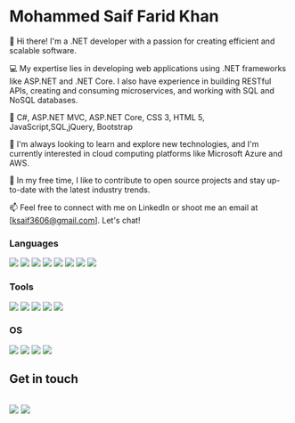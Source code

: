 
<!---
khansaif7887/khansaif7887 is a ✨ special ✨ repository because its `README.md` (this file) appears on your GitHub profile.
You can click the Preview link to take a look at your changes.
--->


# Mohammed Saif Farid Khan


👋 Hi there! I'm a .NET developer with a passion for creating efficient and scalable software.

💻 My expertise lies in developing web applications using .NET frameworks like ASP.NET and .NET Core. I also have experience in building RESTful APIs, creating and consuming microservices, and working with SQL and NoSQL databases.

💪 C#, ASP.NET MVC, ASP.NET Core, CSS 3, HTML 5, JavaScript,SQL,jQuery, Bootstrap

🚀 I'm always looking to learn and explore new technologies, and I'm currently interested in cloud computing platforms like Microsoft Azure and AWS.

🌱 In my free time, I like to contribute to open source projects and stay up-to-date with the latest industry trends.

📫 Feel free to connect with me on LinkedIn or shoot me an email at [ksaif3606@gmail.com]. Let's chat! 


### Languages

![](https://img.shields.io/badge/-Dot%20Net-E95420?style=for-the-badge&logo=DotNet&logoColor=white)
![](https://img.shields.io/badge/-MicroServices-0175C1?style=for-the-badge&logo=MicroServices&logoColor=white)
![](https://img.shields.io/badge/-MySQL-4479A1?style=for-the-badge&logo=Mysql&logoColor=white)
![](https://img.shields.io/badge/Angular-79B9CC?style=for-the-badge&logo=Angular&logoColor=white)
![](https://img.shields.io/badge/-C%20Sharp-3776AB?style=for-the-badge&logo=CSharp&logoColor=white)
![](https://img.shields.io/badge/-Python-3776AB?style=for-the-badge&logo=Python&logoColor=white)
![](https://img.shields.io/badge/-Java%20Script-F7DF1E?style=for-the-badge&logo=JavaScript&logoColor=white)
![](https://img.shields.io/badge/-HTML5-3e65cf?style=for-the-badge&logo=HTML5&logoColor=white)

### Tools
![](https://img.shields.io/badge/-Git-F05032?style=flat-square&logo=Git&logoColor=white)
![](https://img.shields.io/badge/-VSCode-24A4EB?style=flat-square&logo=Visual%20Studio%20Code&logoColor=fff)
![](https://img.shields.io/badge/-VisualStudio%20Studio-0078d7?style=flat-square&logo=VisualStudio&logoColor=white)
![](https://img.shields.io/badge/-Jira-0052CC?style=flat-square&logo=Jira&logoColor=white)
![](https://img.shields.io/badge/-Postman-FF6C37?style=flat-square&logo=Postman&logoColor=white)

### OS
![](https://img.shields.io/badge/-Windows-00a1f1?style=flat-square&logo=Windows&logoColor=white)
![](https://img.shields.io/badge/-Android-green?style=flat-square&logo=Android&logoColor=white)
![](https://img.shields.io/badge/-IOS-5858d6?style=flat-square&logo=IOS&logoColor=white)
![](https://img.shields.io/badge/-MAC-ff2d55?style=flat-square&logo=Apple&logoColor=white)

## Get in touch
[![](https://img.shields.io/badge/-@Saif%20Khan-0A66C2?style=flat-square&logo=Linkedin&logoColor=white)](https://www.linkedin.com/in/saif-khan-0491871b4/)
[![](https://img.shields.io/badge/-@Saif%20Khan-red?style=flat-square&logo=Gmail&logoColor=white)](mailto:ksaif3606@gmail.com)
---
